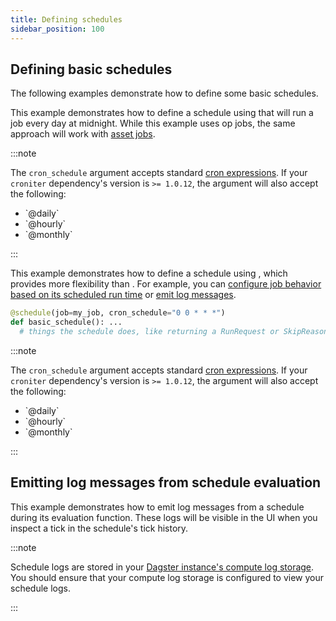 ```yaml
---
title: Defining schedules
sidebar_position: 100
---
```


## Defining basic schedules

The following examples demonstrate how to define some basic schedules.

<Tabs>
  <TabItem value="Using ScheduleDefinition">

This example demonstrates how to define a schedule using <PyObject section="schedules-sensors" module="dagster" object="ScheduleDefinition" /> that will run a job every day at midnight. While this example uses op jobs, the same approach will work with [asset jobs](/guides/build/jobs/asset-jobs).

<CodeExample path="docs_snippets/docs_snippets/concepts/partitions_schedules_sensors/schedules/schedules.py" startAfter="start_basic_schedule" endBefore="end_basic_schedule" />

:::note

The `cron_schedule` argument accepts standard [cron expressions](https://en.wikipedia.org/wiki/Cron). If your `croniter` dependency's version is `>= 1.0.12`, the argument will also accept the following:

<ul>
  <li>`@daily`</li>
  <li>`@hourly`</li>
  <li>`@monthly`</li>
</ul>

:::

</TabItem>
<TabItem value="Using @schedule">

This example demonstrates how to define a schedule using <PyObject section="schedules-sensors" module="dagster" object="schedule" decorator />, which provides more flexibility than <PyObject section="schedules-sensors" module="dagster" object="ScheduleDefinition" />. For example, you can [configure job behavior based on its scheduled run time](/guides/automate/schedules/configuring-job-behavior) or [emit log messages](#emitting-log-messages-from-schedule-evaluation).

```python
@schedule(job=my_job, cron_schedule="0 0 * * *")
def basic_schedule(): ...
  # things the schedule does, like returning a RunRequest or SkipReason
```

:::note

The `cron_schedule` argument accepts standard [cron expressions](https://en.wikipedia.org/wiki/Cron). If your `croniter` dependency's version is `>= 1.0.12`, the argument will also accept the following:

<ul>
  <li>`@daily`</li>
  <li>`@hourly`</li>
  <li>`@monthly`</li>
</ul>

:::

</TabItem>
</Tabs>

## Emitting log messages from schedule evaluation

This example demonstrates how to emit log messages from a schedule during its evaluation function. These logs will be visible in the UI when you inspect a tick in the schedule's tick history.

<CodeExample path="docs_snippets/docs_snippets/concepts/partitions_schedules_sensors/schedules/schedules.py" startAfter="start_schedule_logging" endBefore="end_schedule_logging" />

:::note

Schedule logs are stored in your [Dagster instance's compute log storage](/guides/deploy/dagster-instance-configuration#compute-log-storage). You should ensure that your compute log storage is configured to view your schedule logs.

:::
